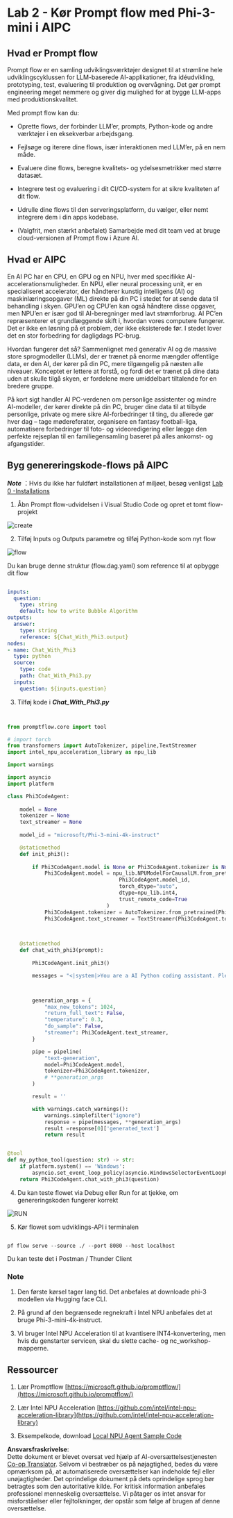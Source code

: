 <!--
CO_OP_TRANSLATOR_METADATA:
{
  "original_hash": "bc29f7fe7fc16bed6932733eac8c81b8",
  "translation_date": "2025-07-17T03:59:00+00:00",
  "source_file": "md/02.Application/02.Code/Phi3/VSCodeExt/HOL/AIPC/02.PromptflowWithNPU.md",
  "language_code": "da"
}
-->
# **Lab 2 - Kør Prompt flow med Phi-3-mini i AIPC**

## **Hvad er Prompt flow**

Prompt flow er en samling udviklingsværktøjer designet til at strømline hele udviklingscyklussen for LLM-baserede AI-applikationer, fra idéudvikling, prototyping, test, evaluering til produktion og overvågning. Det gør prompt engineering meget nemmere og giver dig mulighed for at bygge LLM-apps med produktionskvalitet.

Med prompt flow kan du:

- Oprette flows, der forbinder LLM’er, prompts, Python-kode og andre værktøjer i en eksekverbar arbejdsgang.

- Fejlsøge og iterere dine flows, især interaktionen med LLM’er, på en nem måde.

- Evaluere dine flows, beregne kvalitets- og ydelsesmetrikker med større datasæt.

- Integrere test og evaluering i dit CI/CD-system for at sikre kvaliteten af dit flow.

- Udrulle dine flows til den serveringsplatform, du vælger, eller nemt integrere dem i din apps kodebase.

- (Valgfrit, men stærkt anbefalet) Samarbejde med dit team ved at bruge cloud-versionen af Prompt flow i Azure AI.

## **Hvad er AIPC**

En AI PC har en CPU, en GPU og en NPU, hver med specifikke AI-accelerationsmuligheder. En NPU, eller neural processing unit, er en specialiseret accelerator, der håndterer kunstig intelligens (AI) og maskinlæringsopgaver (ML) direkte på din PC i stedet for at sende data til behandling i skyen. GPU’en og CPU’en kan også håndtere disse opgaver, men NPU’en er især god til AI-beregninger med lavt strømforbrug. AI PC’en repræsenterer et grundlæggende skift i, hvordan vores computere fungerer. Det er ikke en løsning på et problem, der ikke eksisterede før. I stedet lover det en stor forbedring for dagligdags PC-brug.

Hvordan fungerer det så? Sammenlignet med generativ AI og de massive store sprogmodeller (LLMs), der er trænet på enorme mængder offentlige data, er den AI, der kører på din PC, mere tilgængelig på næsten alle niveauer. Konceptet er lettere at forstå, og fordi det er trænet på dine data uden at skulle tilgå skyen, er fordelene mere umiddelbart tiltalende for en bredere gruppe.

På kort sigt handler AI PC-verdenen om personlige assistenter og mindre AI-modeller, der kører direkte på din PC, bruger dine data til at tilbyde personlige, private og mere sikre AI-forbedringer til ting, du allerede gør hver dag – tage mødereferater, organisere en fantasy football-liga, automatisere forbedringer til foto- og videoredigering eller lægge den perfekte rejseplan til en familiegensamling baseret på alles ankomst- og afgangstider.

## **Byg genereringskode-flows på AIPC**

***Note*** ：Hvis du ikke har fuldført installationen af miljøet, besøg venligst [Lab 0 -Installations](./01.Installations.md)

1. Åbn Prompt flow-udvidelsen i Visual Studio Code og opret et tomt flow-projekt

![create](../../../../../../../../../translated_images/pf_create.bde888dc83502eba082a058175bbf1eee6791219795393a386b06fd3043ec54d.da.png)

2. Tilføj Inputs og Outputs parametre og tilføj Python-kode som nyt flow

![flow](../../../../../../../../../translated_images/pf_flow.520824c0969f2a94f17e947f86bdc4b4c6c88a2efa394fe3bcfb58c0dbc578a7.da.png)

Du kan bruge denne struktur (flow.dag.yaml) som reference til at opbygge dit flow

```yaml

inputs:
  question:
    type: string
    default: how to write Bubble Algorithm
outputs:
  answer:
    type: string
    reference: ${Chat_With_Phi3.output}
nodes:
- name: Chat_With_Phi3
  type: python
  source:
    type: code
    path: Chat_With_Phi3.py
  inputs:
    question: ${inputs.question}


```

3. Tilføj kode i ***Chat_With_Phi3.py***

```python


from promptflow.core import tool

# import torch
from transformers import AutoTokenizer, pipeline,TextStreamer
import intel_npu_acceleration_library as npu_lib

import warnings

import asyncio
import platform

class Phi3CodeAgent:
    
    model = None
    tokenizer = None
    text_streamer = None
    
    model_id = "microsoft/Phi-3-mini-4k-instruct"

    @staticmethod
    def init_phi3():
        
        if Phi3CodeAgent.model is None or Phi3CodeAgent.tokenizer is None or Phi3CodeAgent.text_streamer is None:
            Phi3CodeAgent.model = npu_lib.NPUModelForCausalLM.from_pretrained(
                                    Phi3CodeAgent.model_id,
                                    torch_dtype="auto",
                                    dtype=npu_lib.int4,
                                    trust_remote_code=True
                                )
            Phi3CodeAgent.tokenizer = AutoTokenizer.from_pretrained(Phi3CodeAgent.model_id)
            Phi3CodeAgent.text_streamer = TextStreamer(Phi3CodeAgent.tokenizer, skip_prompt=True)

    

    @staticmethod
    def chat_with_phi3(prompt):
        
        Phi3CodeAgent.init_phi3()

        messages = "<|system|>You are a AI Python coding assistant. Please help me to generate code in Python.The answer only genertated Python code, but any comments and instructions do not need to be generated<|end|><|user|>" + prompt +"<|end|><|assistant|>"



        generation_args = {
            "max_new_tokens": 1024,
            "return_full_text": False,
            "temperature": 0.3,
            "do_sample": False,
            "streamer": Phi3CodeAgent.text_streamer,
        }

        pipe = pipeline(
            "text-generation",
            model=Phi3CodeAgent.model,
            tokenizer=Phi3CodeAgent.tokenizer,
            # **generation_args
        )

        result = ''

        with warnings.catch_warnings():
            warnings.simplefilter("ignore")
            response = pipe(messages, **generation_args)
            result =response[0]['generated_text']
            return result


@tool
def my_python_tool(question: str) -> str:
    if platform.system() == 'Windows':
        asyncio.set_event_loop_policy(asyncio.WindowsSelectorEventLoopPolicy())
    return Phi3CodeAgent.chat_with_phi3(question)


```

4. Du kan teste flowet via Debug eller Run for at tjekke, om genereringskoden fungerer korrekt

![RUN](../../../../../../../../../translated_images/pf_run.4239e8a0b420a58284edf6ee1471c1697c345670313c8e7beac0edaee15b9a9d.da.png)

5. Kør flowet som udviklings-API i terminalen

```

pf flow serve --source ./ --port 8080 --host localhost   

```

Du kan teste det i Postman / Thunder Client

### **Note**

1. Den første kørsel tager lang tid. Det anbefales at downloade phi-3 modellen via Hugging face CLI.

2. På grund af den begrænsede regnekraft i Intel NPU anbefales det at bruge Phi-3-mini-4k-instruct.

3. Vi bruger Intel NPU Acceleration til at kvantisere INT4-konvertering, men hvis du genstarter servicen, skal du slette cache- og nc_workshop-mapperne.

## **Ressourcer**

1. Lær Promptflow [https://microsoft.github.io/promptflow/](https://microsoft.github.io/promptflow/)

2. Lær Intel NPU Acceleration [https://github.com/intel/intel-npu-acceleration-library](https://github.com/intel/intel-npu-acceleration-library)

3. Eksempelkode, download [Local NPU Agent Sample Code](../../../../../../../../../code/07.Lab/01/AIPC)

**Ansvarsfraskrivelse**:  
Dette dokument er blevet oversat ved hjælp af AI-oversættelsestjenesten [Co-op Translator](https://github.com/Azure/co-op-translator). Selvom vi bestræber os på nøjagtighed, bedes du være opmærksom på, at automatiserede oversættelser kan indeholde fejl eller unøjagtigheder. Det oprindelige dokument på dets oprindelige sprog bør betragtes som den autoritative kilde. For kritisk information anbefales professionel menneskelig oversættelse. Vi påtager os intet ansvar for misforståelser eller fejltolkninger, der opstår som følge af brugen af denne oversættelse.
